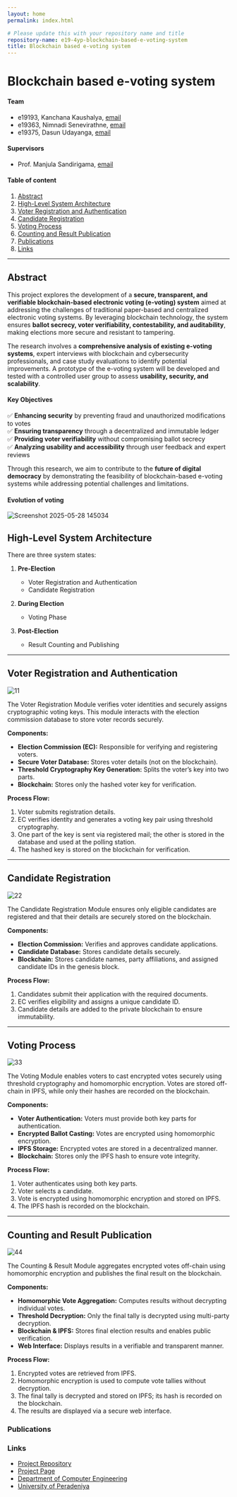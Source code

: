 ```yaml
---
layout: home
permalink: index.html

# Please update this with your repository name and title
repository-name: e19-4yp-blockchain-based-e-voting-system
title: Blockchain based e-voting system
---
```


[comment]: # "This is the standard layout for the project, but you can clean this and use your own template"

# Blockchain based e-voting system

#### Team

- e19193, Kanchana Kaushalya, [email](mailto:e19193@eng.pdn.ac.lk)
- e19363, Nimnadi Senevirathne, [email](mailto:e19363@eng.pdn.ac.lk)
- e19375, Dasun Udayanga, [email](mailto:e19375@eng.pdn.ac.lk)

#### Supervisors

- Prof. Manjula Sandirigama, [email](mailto:manjula.sandirigama@eng.pdn.ac.lk)

#### Table of content

1. [Abstract](#abstract)
2. [High-Level System Architecture](#high-level-system-architecture)
3. [Voter Registration and Authentication](#voter-registration-and-authentication)
4. [Candidate Registration](#candidate-registration)
5. [Voting Process](#voting-process)
6. [Counting and Result Publication](#counting-and-result-publication)
7. [Publications](#publications)
8. [Links](#links)

---

<!-- 
DELETE THIS SAMPLE before publishing to GitHub Pages !!!
This is a sample image, to show how to add images to your page. To learn more options, please refer [this](https://projects.ce.pdn.ac.lk/docs/faq/how-to-add-an-image/)
![Sample Image](./images/sample.png) 
-->


## Abstract 

This project explores the development of a **secure, transparent, and verifiable blockchain-based electronic voting (e-voting) system** aimed at addressing the challenges of traditional paper-based and centralized electronic voting systems. By leveraging blockchain technology, the system ensures **ballot secrecy, voter verifiability, contestability, and auditability**, making elections more secure and resistant to tampering.  

The research involves a **comprehensive analysis of existing e-voting systems**, expert interviews with blockchain and cybersecurity professionals, and case study evaluations to identify potential improvements. A prototype of the e-voting system will be developed and tested with a controlled user group to assess **usability, security, and scalability**.  


#### Key Objectives  

✅ **Enhancing security** by preventing fraud and unauthorized modifications to votes  
✅ **Ensuring transparency** through a decentralized and immutable ledger  
✅ **Providing voter verifiability** without compromising ballot secrecy  
✅ **Analyzing usability and accessibility** through user feedback and expert reviews  

Through this research, we aim to contribute to the **future of digital democracy** by demonstrating the feasibility of blockchain-based e-voting systems while addressing potential challenges and limitations.

#### Evolution of voting
![Screenshot 2025-05-28 145034](https://github.com/user-attachments/assets/bfdbc735-fc95-4320-a18d-f326e9ae7098)

## High-Level System Architecture

There are three system states:

1. **Pre-Election**

   - Voter Registration and Authentication
   - Candidate Registration

2. **During Election**

   - Voting Phase

3. **Post-Election**

   - Result Counting and Publishing

---

## Voter Registration and Authentication

![11](https://github.com/user-attachments/assets/bcf28d20-f7d8-4e89-9a02-1e7091d83447)

The Voter Registration Module verifies voter identities and securely assigns cryptographic voting keys. This module interacts with the election commission database to store voter records securely.

**Components:**

- **Election Commission (EC):** Responsible for verifying and registering voters.
- **Secure Voter Database:** Stores voter details (not on the blockchain).
- **Threshold Cryptography Key Generation:** Splits the voter’s key into two parts.
- **Blockchain:** Stores only the hashed voter key for verification.

**Process Flow:**

1. Voter submits registration details.
2. EC verifies identity and generates a voting key pair using threshold cryptography.
3. One part of the key is sent via registered mail; the other is stored in the database and used at the polling station.
4. The hashed key is stored on the blockchain for verification.

---

## Candidate Registration
![22](https://github.com/user-attachments/assets/cd2fbe85-3fa5-4b2d-8c3f-7589396e87f9)

The Candidate Registration Module ensures only eligible candidates are registered and that their details are securely stored on the blockchain.

**Components:**

- **Election Commission:** Verifies and approves candidate applications.
- **Candidate Database:** Stores candidate details securely.
- **Blockchain:** Stores candidate names, party affiliations, and assigned candidate IDs in the genesis block.

**Process Flow:**

1. Candidates submit their application with the required documents.
2. EC verifies eligibility and assigns a unique candidate ID.
3. Candidate details are added to the private blockchain to ensure immutability.

---

## Voting Process
![33](https://github.com/user-attachments/assets/a8eaffc6-0b87-4085-b8d5-0a921c47754f)

The Voting Module enables voters to cast encrypted votes securely using threshold cryptography and homomorphic encryption. Votes are stored off-chain in IPFS, while only their hashes are recorded on the blockchain.

**Components:**

- **Voter Authentication:** Voters must provide both key parts for authentication.
- **Encrypted Ballot Casting:** Votes are encrypted using homomorphic encryption.
- **IPFS Storage:** Encrypted votes are stored in a decentralized manner.
- **Blockchain:** Stores only the IPFS hash to ensure vote integrity.

**Process Flow:**

1. Voter authenticates using both key parts.
2. Voter selects a candidate.
3. Vote is encrypted using homomorphic encryption and stored on IPFS.
4. The IPFS hash is recorded on the blockchain.

---

## Counting and Result Publication
![44](https://github.com/user-attachments/assets/85cbb6fc-c369-42bf-8910-4e4c0a7043a7)

The Counting & Result Module aggregates encrypted votes off-chain using homomorphic encryption and publishes the final result on the blockchain.

**Components:**

- **Homomorphic Vote Aggregation:** Computes results without decrypting individual votes.
- **Threshold Decryption:** Only the final tally is decrypted using multi-party decryption.
- **Blockchain & IPFS:** Stores final election results and enables public verification.
- **Web Interface:** Displays results in a verifiable and transparent manner.

**Process Flow:**

1. Encrypted votes are retrieved from IPFS.
2. Homomorphic encryption is used to compute vote tallies without decryption.
3. The final tally is decrypted and stored on IPFS; its hash is recorded on the blockchain.
4. The results are displayed via a secure web interface.


### Publications
[//]: # "Note: Uncomment each once you uploaded the files to the repository"

<!-- 1. [Semester 7 report](./) -->
<!-- 2. [Semester 7 slides](./) -->
<!-- 3. [Semester 8 report](./) -->
<!-- 4. [Semester 8 slides](./) -->
<!-- 5. Author 1, Author 2 and Author 3 "Research paper title" (2021). [PDF](./). -->


### Links

[//]: # ( NOTE: EDIT THIS LINKS WITH YOUR REPO DETAILS )

- [Project Repository](https://github.com/cepdnaclk/repository-name)
- [Project Page](https://cepdnaclk.github.io/repository-name)
- [Department of Computer Engineering](http://www.ce.pdn.ac.lk/)
- [University of Peradeniya](https://eng.pdn.ac.lk/)

[//]: # "Please refer this to learn more about Markdown syntax"
[//]: # "https://github.com/adam-p/markdown-here/wiki/Markdown-Cheatsheet"
